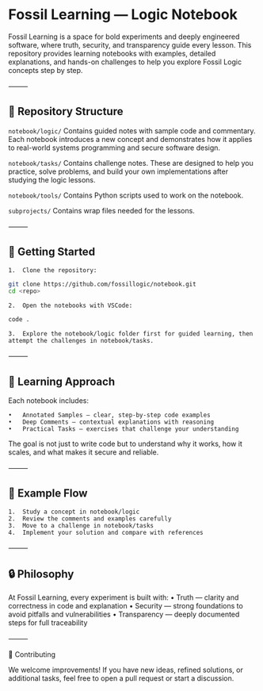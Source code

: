 # Fossil Learning — Logic Notebook

Fossil Learning is a space for bold experiments and deeply engineered software, where truth, security, and transparency guide every lesson.
This repository provides learning notebooks with examples, detailed explanations, and hands-on challenges to help you explore Fossil Logic concepts step by step.

⸻

## 📂 Repository Structure

`notebook/logic/` Contains guided notes with sample code and commentary. Each notebook introduces a new concept and demonstrates how it applies to real-world systems programming and secure software design.

`notebook/tasks/` Contains challenge notes. These are designed to help you practice, solve problems, and build your own implementations after studying the logic lessons.

`notebook/tools/` Contains Python scripts used to work on the notebook.

`subprojects/` Contains wrap files needed for the lessons.

⸻

## 🚀 Getting Started
	1.	Clone the repository:

```zsh
git clone https://github.com/fossillogic/notebook.git
cd <repo>
```

	2.	Open the notebooks with VSCode:

```zsh
code .
```

	3.	Explore the notebook/logic folder first for guided learning, then attempt the challenges in notebook/tasks.

⸻

## 🎯 Learning Approach

Each notebook includes:

	•	Annotated Samples — clear, step-by-step code examples
	•	Deep Comments — contextual explanations with reasoning
	•	Practical Tasks — exercises that challenge your understanding

The goal is not just to write code but to understand why it works, how it scales, and what makes it secure and reliable.

⸻

## 🧩 Example Flow

	1.	Study a concept in notebook/logic
	2.	Review the comments and examples carefully
	3.	Move to a challenge in notebook/tasks
	4.	Implement your solution and compare with references

⸻

## 🔒 Philosophy

At Fossil Learning, every experiment is built with:
	•	Truth — clarity and correctness in code and explanation
	•	Security — strong foundations to avoid pitfalls and vulnerabilities
	•	Transparency — deeply documented steps for full traceability

⸻

🤝 Contributing

We welcome improvements! If you have new ideas, refined solutions, or additional tasks, feel free to open a pull request or start a discussion.
